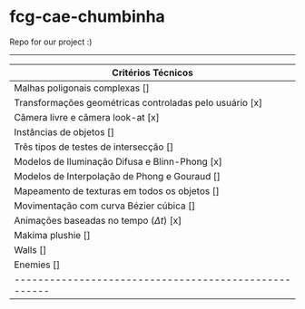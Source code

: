 # fcg-cae-chumbinha
Repo for our project :)

-----------------------------------------------------
| Critérios Técnicos                                  
|-----------------------------------------------------
| Malhas poligonais complexas                         []
| Transformações geométricas controladas pelo usuário [x]
| Câmera livre e câmera look-at                       [x]
| Instâncias de objetos                               []
| Três tipos de testes de intersecção                 []
| Modelos de Iluminação Difusa e Blinn-Phong          [x]
| Modelos de Interpolação de Phong e Gouraud          []
| Mapeamento de texturas em todos os objetos          []
| Movimentação com curva Bézier cúbica                []
| Animações baseadas no tempo ($\Delta t$)            [x]
| Makima plushie                                      []
| Walls                                               []
| Enemies                                             []
|-----------------------------------------------------